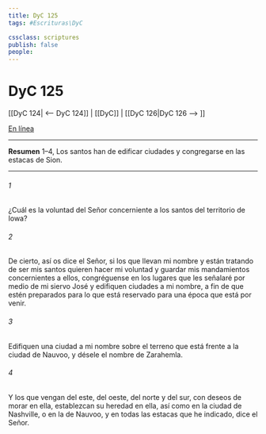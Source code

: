 ```yaml
---
title: DyC 125
tags: #Escrituras\DyC

cssclass: scriptures
publish: false
people:
---
```


# DyC 125
[[DyC 124| <-- DyC 124]] | [[DyC]] | [[DyC 126|DyC 126 --> ]]

[En línea](https://churchofjesuschrist.org/study/scriptures/dc-testament/dc/125?lang=spa)

---
__Resumen__
1–4, Los santos han de edificar ciudades y congregarse en las estacas de Sion.

---
###### 1 
¿Cuál es la voluntad del Señor concerniente a los santos del territorio de Iowa?

###### 2 
De cierto, así os dice el Señor, si los que llevan mi nombre y están tratando de ser mis santos quieren hacer mi voluntad y guardar mis mandamientos concernientes a ellos, congréguense en los lugares que les señalaré por medio de mi siervo José y edifiquen ciudades a mi nombre, a fin de que estén preparados para lo que está reservado para una época que está por venir.

###### 3 
Edifiquen una ciudad a mi nombre sobre el terreno que está frente a la ciudad de Nauvoo, y désele el nombre de Zarahemla.

###### 4 
Y los que vengan del este, del oeste, del norte y del sur, con deseos de morar en ella, establezcan su heredad en ella, así como en la ciudad de Nashville, o en la de Nauvoo, y en todas las estacas que he indicado, dice el Señor.

